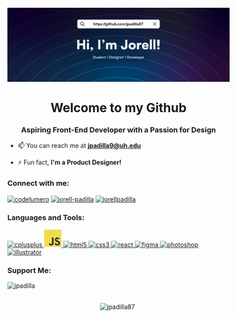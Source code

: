 
![Banner](images/MyGithubBanner.png)

<h1 align="center">Welcome to my Github</h1>  
<h3 align="center">Aspiring Front-End Developer with a Passion for Design</h3>  
  
- 📫 You can reach me at **jpadilla9@uh.edu**  
  
- ⚡ Fun fact, **I'm a Product Designer!**  
  
<h3 align="left">Connect with me:</h3>  
<p align="left">  
<a href="https://twitter.com/codelumero" target="blank"><img align="center" src="https://raw.githubusercontent.com/rahuldkjain/github-profile-readme-generator/master/src/images/icons/Social/twitter.svg" alt="codelumero" height="30" width="40" /></a>  
<a href="https://linkedin.com/in/jorell-padilla" target="blank"><img align="center" src="https://raw.githubusercontent.com/rahuldkjain/github-profile-readme-generator/master/src/images/icons/Social/linked-in-alt.svg" alt="jorell-padilla" height="30" width="40" /></a>  
<a href="https://dribbble.com/jorellpadilla" target="blank"><img align="center" src="https://raw.githubusercontent.com/rahuldkjain/github-profile-readme-generator/master/src/images/icons/Social/dribbble.svg" alt="jorellpadilla" height="30" width="40" /></a>  
</p>  
  
<h3 align="left">Languages and Tools:</h3>  
<p align="left"> <a href="https://www.w3schools.com/cpp/" target="_blank" rel="noreferrer"> <img src="https://upload.wikimedia.org/wikipedia/commons/1/18/ISO_C%2B%2B_Logo.svg" alt="cplusplus" width="40" height="40"/> </a> 
<a href="https://developer.mozilla.org/en-US/docs/Web/JavaScript" target="_blank" rel="noreferrer"> <img src="https://raw.githubusercontent.com/devicons/devicon/master/icons/javascript/javascript-original.svg" alt="javascript" width="40" height="40"/> </a> 
<a href="https://www.w3.org/html/" target="_blank" rel="noreferrer"> <img src="https://upload.wikimedia.org/wikipedia/commons/3/38/HTML5_Badge.svg" alt="html5" width="40" height="40"/> </a> 
<a href="https://www.w3schools.com/css/" target="_blank" rel="noreferrer"> <img src="https://upload.wikimedia.org/wikipedia/commons/thumb/6/62/CSS3_logo.svg/800px-CSS3_logo.svg.png" alt="css3" width="40" height="40"/> </a> 
<a href="https://reactjs.org/" target="_blank" rel="noreferrer"> <img src="https://upload.wikimedia.org/wikipedia/commons/a/a7/React-icon.svg" alt="react" width="40" height="40"/> </a> 
<a href="https://www.figma.com/" target="_blank" rel="noreferrer"> <img src="https://www.vectorlogo.zone/logos/figma/figma-icon.svg" alt="figma" width="40" height="40"/> </a> 
<a href="https://www.photoshop.com/en" target="_blank" rel="noreferrer"> <img src="https://upload.wikimedia.org/wikipedia/commons/thumb/a/af/Adobe_Photoshop_CC_icon.svg/512px-Adobe_Photoshop_CC_icon.svg.png?20200616073617" alt="photoshop" width="40" height="40"/> </a> 
<a href="https://www.adobe.com/in/products/illustrator.html" target="_blank" rel="noreferrer"> <img src="https://upload.wikimedia.org/wikipedia/commons/thumb/f/fb/Adobe_Illustrator_CC_icon.svg/512px-Adobe_Illustrator_CC_icon.svg.png?20220814183839" alt="illustrator" width="40" height="40"/> </a> 
</p>  
  

<h3 align="left">Support Me:</h3>  
<p><a href="https://www.buymeacoffee.com/jpadilla"> <img align="left" src="https://cdn.buymeacoffee.com/buttons/v2/default-yellow.png" height="50" width="210" alt="jpadilla" /></a></p>

<br> </br>  

<p><img align="left" src="https://github-readme-stats.vercel.app/api/top-langs?username=jpadilla87&show_icons=true&locale=en&layout=compact" alt="jpadilla87" /></p>  
  
